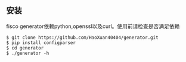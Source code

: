 ## 安装

fisco generator依赖python,openssl以及curl。使用前请检查是否满足依赖

```
$ git clone https://github.com/HaoXuan40404/generator.git
$ pip install configparser
$ cd generator
$ ./generator -h
```